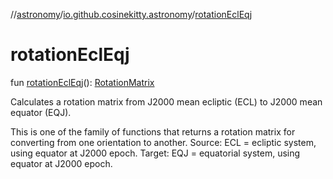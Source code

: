 //[astronomy](../../index.md)/[io.github.cosinekitty.astronomy](index.md)/[rotationEclEqj](rotation-ecl-eqj.md)

# rotationEclEqj

fun [rotationEclEqj](rotation-ecl-eqj.md)(): [RotationMatrix](-rotation-matrix/index.md)

Calculates a rotation matrix from J2000 mean ecliptic (ECL) to J2000 mean equator (EQJ).

This is one of the family of functions that returns a rotation matrix for converting from one orientation to another. Source: ECL = ecliptic system, using equator at J2000 epoch. Target: EQJ = equatorial system, using equator at J2000 epoch.
